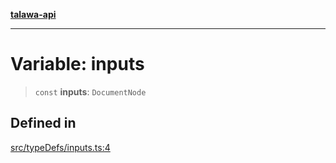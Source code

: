 [**talawa-api**](../../../README.md)

***

# Variable: inputs

> `const` **inputs**: `DocumentNode`

## Defined in

[src/typeDefs/inputs.ts:4](https://github.com/Suyash878/talawa-api/blob/e4413cec641a837926071678fed3c7f67234e31e/src/typeDefs/inputs.ts#L4)
